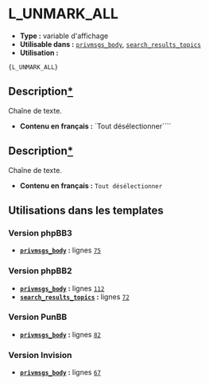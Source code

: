 # L_UNMARK_ALL
* __Type :__ variable d'affichage
* __Utilisable dans :__ [`privmsgs_body`](../tpl/privmsgs_body.md#readme), [`search_results_topics`](../tpl/search_results_topics.md#readme)
* __Utilisation :__

```smarty
{L_UNMARK_ALL}
```

## Description[*](https://fa-tvars.appspot.com/var/L_UNMARK_ALL)
Chaîne de texte.

* __Contenu en français :__ `Tout désélectionner````

## Description[*](https://fa-tvars.appspot.com/var/L_UNMARK_ALL)
Chaîne de texte.

* __Contenu en français :__ `Tout désélectionner`

## Utilisations dans les templates

### Version phpBB3
* __[`privmsgs_body`](../tpl/privmsgs_body.md#readme) :__ lignes [`75`](../src/prosilver/privmsgs_body.tpl#L75)

### Version phpBB2
* __[`privmsgs_body`](../tpl/privmsgs_body.md#readme) :__ lignes [`112`](../src/subsilver/privmsgs_body.tpl#L112)
* __[`search_results_topics`](../tpl/search_results_topics.md#readme) :__ lignes [`72`](../src/subsilver/search_results_topics.tpl#L72)

### Version PunBB
* __[`privmsgs_body`](../tpl/privmsgs_body.md#readme) :__ lignes [`82`](../src/punbb/privmsgs_body.tpl#L82)

### Version Invision
* __[`privmsgs_body`](../tpl/privmsgs_body.md#readme) :__ lignes [`67`](../src/invision/privmsgs_body.tpl#L67)

